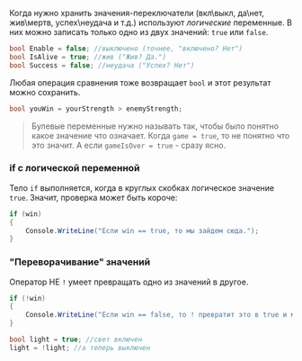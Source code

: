 Когда нужно хранить значения-переключатели (вкл\выкл, да\нет, жив\мертв, успех\неудача и т.д.) используют *логические* переменные. В них можно записать только одно из двух значений: `true` или `false`.

```csharp
bool Enable = false; //выключено (точнее, "включено? Нет")
bool IsAlive = true; //жив ("Жив? Да.")
bool Success = false; //неудача ("Успех? Нет")
```
Любая операция сравнения тоже возвращает `bool` и этот результат можно сохранить.
```csharp
bool youWin = yourStrength > enemyStrength;
```
>Булевые переменные нужно называть так, чтобы было понятно какое значение что означает. Когда `game = true`, то не понятно что это значит. А если `gameIsOver = true` - сразу ясно. 
### if с логической переменной
Тело `if` выполняется, когда в круглых скобках логическое значение `true`. Значит, проверка может быть короче:
```csharp
if (win)
{
    Console.WriteLine("Если win == true, то мы зайдем сюда.");
}
```
### "Переворачивание" значений

Оператор НЕ `!` умеет превращать одно из значений в другое.
```csharp
if (!win)
{
    Console.WriteLine("Если win == false, то ! превратит это в true и мы выведем этот текст.");
}
```
```csharp
bool light = true; //свет включен
light = !light; //а теперь выключен
```

